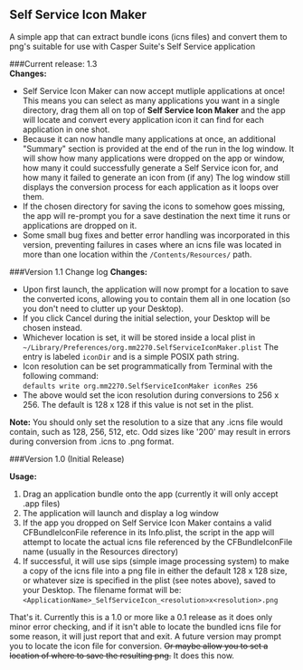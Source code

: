 ## Self Service Icon Maker
A simple app that can extract bundle icons (icns files) and convert them to png's suitable for use with Casper Suite's Self Service application

###Current release: 1.3  
**Changes:**  

- Self Service Icon Maker can now accept mutliple applications at once! This means you can select as many applications you want in a single directory, drag them all on top of **Self Service Icon Maker** and the app will locate and convert every application icon it can find for each application in one shot.  
- Because it can now handle many applications at once, an additional "Summary" section is provided at the end of the run in the log window. It will show how many applications were dropped on the app or window, how many it could successfully generate a Self Service icon for, and how many it failed to generate an icon from (if any) The log window still displays the conversion process for each application as it loops over them.  
- If the chosen directory for saving the icons to somehow goes missing, the app will re-prompt you for a save destination the next time it runs or applications are dropped on it.  
- Some small bug fixes and better error handling was incorporated in this version, preventing failures in cases where an icns file was located in more than one location within the `/Contents/Resources/` path.  

###Version 1.1 Change log
**Changes:**  

- Upon first launch, the application will now prompt for a location to save the converted icons, allowing you to contain them all in one location (so you don't need to clutter up your Desktop).
- If you click Cancel during the initial selection, your Desktop will be chosen instead.
- Whichever location is set, it will be stored inside a local plist in `~/Library/Preferences/org.mm2270.SelfServiceIconMaker.plist` The entry is labeled `iconDir` and is a simple POSIX path string.
- Icon resolution can be set programmatically from Terminal with the following command:  
`defaults write org.mm2270.SelfServiceIconMaker iconRes 256`
-   The above would set the icon resolution during conversions to 256 x 256. The default is 128 x 128 if this value is not set in the plist.

**Note:** You should only set the resolution to a size that any .icns file would contain, such as 128, 256, 512, etc. Odd sizes like '200' may result in errors during conversion from .icns to .png format.

###Version 1.0 (Initial Release)  

**Usage:**  

1. Drag an application bundle onto the app (currently it will only accept .app files)  
2. The application will launch and display a log window  
3. If the app you dropped on Self Service Icon Maker contains a valid CFBundleIconFile reference in its Info.plist, the script in the app will attempt to locate the actual icns file referenced by the CFBundleIconFile name (usually in the Resources directory)  
4. If successful, it will use sips (simple image processing system) to make a copy of the icns file into a png file in either the default 128 x 128 size, or whatever size is specified in the plist (see notes above), saved to your Desktop. The filename format will be: `<ApplicationName>_SelfServiceIcon_<resolution>x<resolution>.png`

That's it. Currently this is a 1.0 or more like a 0.1 release as it does only minor error checking, and if it isn't able to locate the bundled icns file for some reason, it will just report that and exit. A future version may prompt you to locate the icon file for conversion. ~~Or maybe allow you to set a location of where to save the resulting png.~~  It does this now.
